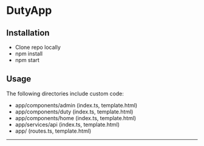 # DutyApp

## Installation
* Clone repo locally
* npm install
* npm start

## Usage
The following directories include custom code:

* app/components/admin    (index.ts, template.html)
* app/components/duty     (index.ts, template.html)
* app/components/home     (index.ts, template.html)
* app/services/api        (index.ts, template.html)
* app/                    (routes.ts, template.html)

----------------------------------------------------
